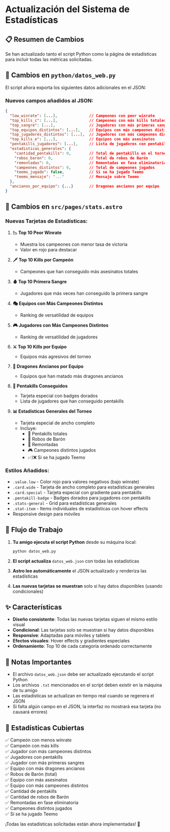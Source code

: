 # Actualización del Sistema de Estadísticas

## 📋 Resumen de Cambios

Se han actualizado tanto el script Python como la página de estadísticas para incluir todas las métricas solicitadas.

## 🐍 Cambios en `python/datos_web.py`

El script ahora exporta los siguientes datos adicionales en el JSON:

### Nuevos campos añadidos al JSON:

```json
{
  "low_winrate": [...],              // Campeones con peor winrate
  "top_kills_c": [...],              // Campeones con más kills totales
  "top_sangre": [...],               // Jugadores con más primeras sangres
  "top_equipos_distintos": [...],    // Equipos con más campeones distintos
  "top_jugadores_distintos": [...],  // Jugadores con más campeones distintos
  "top_kills_e": [...],              // Equipos con más asesinatos
  "pentakills_jugadores": [...],     // Lista de jugadores con pentakills
  "estadisticas_generales": {
    "cantidad_pentakills": 0,        // Total de pentakills en el torneo
    "robos_baron": 0,                // Total de robos de Barón
    "remontadas": 0,                 // Remontadas en fase eliminatoria
    "campeones_distintos": 0,        // Total de campeones jugados
    "teemo_jugado": false,           // Si se ha jugado Teemo
    "teemo_mensaje": "..."           // Mensaje sobre Teemo
  },
  "ancianos_por_equipo": {...}       // Dragones ancianos por equipo
}
```

## 🎨 Cambios en `src/pages/stats.astro`

### Nuevas Tarjetas de Estadísticas:

1. **📉 Top 10 Peor Winrate**
   - Muestra los campeones con menor tasa de victoria
   - Valor en rojo para destacar

2. **🗡️ Top 10 Kills por Campeón**
   - Campeones que han conseguido más asesinatos totales

3. **🩸 Top 10 Primera Sangre**
   - Jugadores que más veces han conseguido la primera sangre

4. **🎭 Equipos con Más Campeones Distintos**
   - Ranking de versatilidad de equipos

5. **🎮 Jugadores con Más Campeones Distintos**
   - Ranking de versatilidad de jugadores

6. **⚔️ Top 10 Kills por Equipo**
   - Equipos más agresivos del torneo

7. **🐉 Dragones Ancianos por Equipo**
   - Equipos que han matado más dragones ancianos

8. **🌟 Pentakills Conseguidos**
   - Tarjeta especial con badges dorados
   - Lista de jugadores que han conseguido pentakills

9. **📊 Estadísticas Generales del Torneo**
   - Tarjeta especial de ancho completo
   - Incluye:
     - 🌟 Pentakills totales
     - 🎯 Robos de Barón
     - 🔄 Remontadas
     - 🎮 Campeones distintos jugados
     - ✅/❌ Si se ha jugado Teemo

### Estilos Añadidos:

- `.value.low` - Color rojo para valores negativos (bajo winrate)
- `.card.wide` - Tarjeta de ancho completo para estadísticas generales
- `.card.special` - Tarjeta especial con gradiente para pentakills
- `.pentakill-badge` - Badges dorados para jugadores con pentakills
- `.stats-general` - Grid para estadísticas generales
- `.stat-item` - Items individuales de estadísticas con hover effects
- Responsive design para móviles

## 🔄 Flujo de Trabajo

1. **Tu amigo ejecuta el script Python** desde su máquina local:
   ```bash
   python datos_web.py
   ```

2. **El script actualiza** `datos_web.json` con todas las estadísticas

3. **Astro lee automáticamente** el JSON actualizado y renderiza las estadísticas

4. **Las nuevas tarjetas se muestran** solo si hay datos disponibles (usando condicionales)

## ✨ Características

- **Diseño consistente**: Todas las nuevas tarjetas siguen el mismo estilo visual
- **Condicional**: Las tarjetas solo se muestran si hay datos disponibles
- **Responsive**: Adaptadas para móviles y tablets
- **Efectos visuales**: Hover effects y gradientes especiales
- **Ordenamiento**: Top 10 de cada categoría ordenado correctamente

## 📝 Notas Importantes

- El archivo `datos_web.json` debe ser actualizado ejecutando el script Python
- Los archivos `.txt` mencionados en el script deben existir en la máquina de tu amigo
- Las estadísticas se actualizan en tiempo real cuando se regenera el JSON
- Si falta algún campo en el JSON, la interfaz no mostrará esa tarjeta (no causará errores)

## 🎯 Estadísticas Cubiertas

✅ Campeón con menos winrate  
✅ Campeón con más kills  
✅ Jugador con más campeones distintos  
✅ Jugadores con pentakills  
✅ Jugador con más primeras sangres  
✅ Equipo con más dragones ancianos  
✅ Robos de Barón (total)  
✅ Equipo con más asesinatos  
✅ Equipo con más campeones distintos  
✅ Cantidad de pentakills  
✅ Cantidad de robos de Barón  
✅ Remontadas en fase eliminatoria  
✅ Campeones distintos jugados  
✅ Si se ha jugado Teemo  

¡Todas las estadísticas solicitadas están ahora implementadas! 🎉

